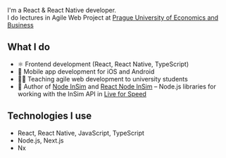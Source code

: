 I'm a React & React Native developer.  
I do lectures in Agile Web Project at [Prague University of Economics and Business](https://www.vse.cz/)

## What I do
- ⚛️ Frontend development (React, React Native, TypeScript)
- 📱 Mobile app development for iOS and Android
- 👨‍🏫 Teaching agile web development to university students
- 🔧 Author of [Node InSim](https://github.com/mkapal/node-insim) and [React Node InSim](https://github.com/mkapal/react-node-insim) – Node.js libraries for working with the InSim API in [Live for Speed](https://www.lfs.net)

## Technologies I use
- React, React Native, JavaScript, TypeScript
- Node.js, Next.js
- Nx